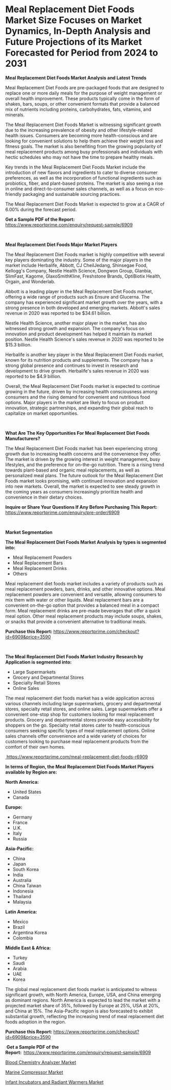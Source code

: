 <p><h1>Meal Replacement Diet Foods Market Size Focuses on Market Dynamics, In-Depth Analysis and Future Projections of its Market Forecasted for Period from 2024 to 2031</h1></p><p><strong>Meal Replacement Diet Foods Market Analysis and Latest Trends</strong></p>
<p><p>Meal Replacement Diet Foods are pre-packaged foods that are designed to replace one or more daily meals for the purpose of weight management or overall health improvement. These products typically come in the form of shakes, bars, soups, or other convenient formats that provide a balanced mix of nutrients including proteins, carbohydrates, fats, vitamins, and minerals.</p><p>The Meal Replacement Diet Foods Market is witnessing significant growth due to the increasing prevalence of obesity and other lifestyle-related health issues. Consumers are becoming more health-conscious and are looking for convenient solutions to help them achieve their weight loss and fitness goals. The market is also benefiting from the growing popularity of meal replacement products among busy professionals and individuals with hectic schedules who may not have the time to prepare healthy meals.</p><p>Key trends in the Meal Replacement Diet Foods Market include the introduction of new flavors and ingredients to cater to diverse consumer preferences, as well as the incorporation of functional ingredients such as probiotics, fiber, and plant-based proteins. The market is also seeing a rise in online and direct-to-consumer sales channels, as well as a focus on eco-friendly packaging and sustainable sourcing practices.</p><p>The Meal Replacement Diet Foods Market is expected to grow at a CAGR of 6.00% during the forecast period.</p></p>
<p><strong>Get a Sample PDF of the Report:&nbsp;</strong> <a href="https://www.reportprime.com/enquiry/request-sample/6909">https://www.reportprime.com/enquiry/request-sample/6909</a></p>
<p>&nbsp;</p>
<p><strong>Meal Replacement Diet Foods Major Market Players</strong></p>
<p><p>The Meal Replacement Diet Foods market is highly competitive with several key players dominating the industry. Some of the major players in the market include Herbalife, Abbott, CJ CheilJedang, Shinsegae Food, Kellogg's Company, Nestle Health Science, Dongwon Group, Glanbia, SlimFast, Kagome, GlaxoSmithKline, Freshstone Brands, OptiBiotix Health, Orgain, and Wonderlab.</p><p>Abbott is a leading player in the Meal Replacement Diet Foods market, offering a wide range of products such as Ensure and Glucerna. The company has experienced significant market growth over the years, with a strong presence in both developed and emerging markets. Abbott's sales revenue in 2020 was reported to be $34.61 billion.</p><p>Nestle Health Science, another major player in the market, has also witnessed strong growth and expansion. The company's focus on innovation and product development has helped it maintain its market position. Nestle Health Science's sales revenue in 2020 was reported to be $15.3 billion.</p><p>Herbalife is another key player in the Meal Replacement Diet Foods market, known for its nutrition products and supplements. The company has a strong global presence and continues to invest in research and development to drive growth. Herbalife's sales revenue in 2020 was reported to be $4.9 billion.</p><p>Overall, the Meal Replacement Diet Foods market is expected to continue growing in the future, driven by increasing health consciousness among consumers and the rising demand for convenient and nutritious food options. Major players in the market are likely to focus on product innovation, strategic partnerships, and expanding their global reach to capitalize on market opportunities.</p></p>
<p>&nbsp;</p>
<p><strong>What Are The Key Opportunities For Meal Replacement Diet Foods Manufacturers?</strong></p>
<p><p>The Meal Replacement Diet Foods market has been experiencing strong growth due to increasing health concerns and the convenience they offer. The market is driven by the growing interest in weight management, busy lifestyles, and the preference for on-the-go nutrition. There is a rising trend towards plant-based and organic meal replacements, as well as personalized meal plans. The future outlook for the Meal Replacement Diet Foods market looks promising, with continued innovation and expansion into new markets. Overall, the market is expected to see steady growth in the coming years as consumers increasingly prioritize health and convenience in their dietary choices.</p></p>
<p><strong>Inquire or Share Your Questions If Any Before Purchasing This Report:</strong> <a href="https://www.reportprime.com/enquiry/pre-order/6909">https://www.reportprime.com/enquiry/pre-order/6909</a></p>
<p>&nbsp;</p>
<p><strong>Market Segmentation</strong></p>
<p><strong>The Meal Replacement Diet Foods Market Analysis by types is segmented into:</strong></p>
<p><ul><li>Meal Replacement Powders</li><li>Meal Replacement Bars</li><li>Meal Replacement Drinks</li><li>Others</li></ul></p>
<p><p>Meal replacement diet foods market includes a variety of products such as meal replacement powders, bars, drinks, and other innovative options. Meal replacement powders are convenient and versatile, allowing consumers to mix them with water or other liquids. Meal replacement bars are a convenient on-the-go option that provides a balanced meal in a compact form. Meal replacement drinks are pre-made beverages that offer a quick meal option. Other meal replacement products may include soups, shakes, or snacks that provide a convenient alternative to traditional meals.</p></p>
<p><strong>Purchase this Report:&nbsp;</strong><a href="https://www.reportprime.com/checkout?id=6909&price=3590">https://www.reportprime.com/checkout?id=6909&price=3590</a></p>
<p>&nbsp;</p>
<p><strong>The Meal Replacement Diet Foods Market Industry Research by Application is segmented into:</strong></p>
<p><ul><li>Large Supermarkets</li><li>Grocery and Departmental Stores</li><li>Specialty Retail Stores</li><li>Online Sales</li></ul></p>
<p><p>The meal replacement diet foods market has a wide application across various channels including large supermarkets, grocery and departmental stores, specialty retail stores, and online sales. Large supermarkets offer a convenient one-stop shop for customers looking for meal replacement products. Grocery and departmental stores provide easy accessibility for shoppers on the go. Specialty retail stores cater to health-conscious consumers seeking specific types of meal replacement options. Online sales channels offer convenience and a wide variety of choices for customers looking to purchase meal replacement products from the comfort of their own homes.</p></p>
<p><a href="https://www.reportprime.com/meal-replacement-diet-foods-r6909">&nbsp;https://www.reportprime.com/meal-replacement-diet-foods-r6909</a></p>
<p><strong>In terms of Region, the Meal Replacement Diet Foods Market Players available by Region are:</strong></p>
<p>
    <p> <strong> North America: </strong>
        <ul>
            <li>United States</li>
            <li>Canada</li>
        </ul>
        </p> 
    <p> <strong> Europe: </strong>
        <ul>
            <li>Germany</li>
            <li>France</li>
            <li>U.K.</li>
            <li>Italy</li>
            <li>Russia</li>
        </ul>
        </p> 
    <p> <strong> Asia-Pacific: </strong>
        <ul>
            <li>China</li>
            <li>Japan</li>
            <li>South Korea</li>
            <li>India</li>
            <li>Australia</li>
            <li>China Taiwan</li>
            <li>Indonesia</li>
            <li>Thailand</li>
            <li>Malaysia</li>
        </ul>
        </p> 
    <p> <strong> Latin America: </strong>
        <ul>
            <li>Mexico</li>
            <li>Brazil</li>
            <li>Argentina Korea</li>
            <li>Colombia</li>
        </ul>
        </p> 
    <p> <strong> Middle East & Africa: </strong>
        <ul>
            <li>Turkey</li>
            <li>Saudi</li>
            <li>Arabia</li>
            <li>UAE</li>
            <li>Korea</li>
        </ul>
    </p>
    </p>
<p><p>The global meal replacement diet foods market is anticipated to witness significant growth, with North America, Europe, USA, and China emerging as dominant regions. North America is expected to lead the market with a projected market share of 35%, followed by Europe at 25%, USA at 20%, and China at 15%. The Asia-Pacific region is also forecasted to exhibit substantial growth, reflecting the increasing trend of meal replacement diet foods adoption in the region.</p></p>
<p><strong>Purchase this Report: </strong><a href="https://www.reportprime.com/checkout?id=6909&price=3590">https://www.reportprime.com/checkout?id=6909&price=3590</a></p>
<p>&nbsp;<strong>Get a Sample PDF of the Report:&nbsp;&nbsp;</strong><a href="https://www.reportprime.com/enquiry/request-sample/6909">https://www.reportprime.com/enquiry/request-sample/6909</a></p>
<p><strong></strong></p>
<p><p><a href="https://www.linkedin.com/pulse/blood-chemistry-analyzer-market-key-successful-business-strategy-x4o5e?trackingId=BmdV0ggsEUhqbcpKRBHLJg%3D%3D">Blood Chemistry Analyzer Market</a></p><p><a href="https://www.linkedin.com/pulse/marine-compressor-market-report-reveals-latest-trends-growth-ymjjf?trackingId=pPTzm8zilFrP6i70lyBMtw%3D%3D">Marine Compressor Market</a></p><p><a href="https://www.linkedin.com/pulse/infant-incubators-radiant-warmers-market-furnishes-information-2eeje?trackingId=BtYqhveX1dt8YnOpgYA0nQ%3D%3D">Infant Incubators and Radiant Warmers Market</a></p></p>